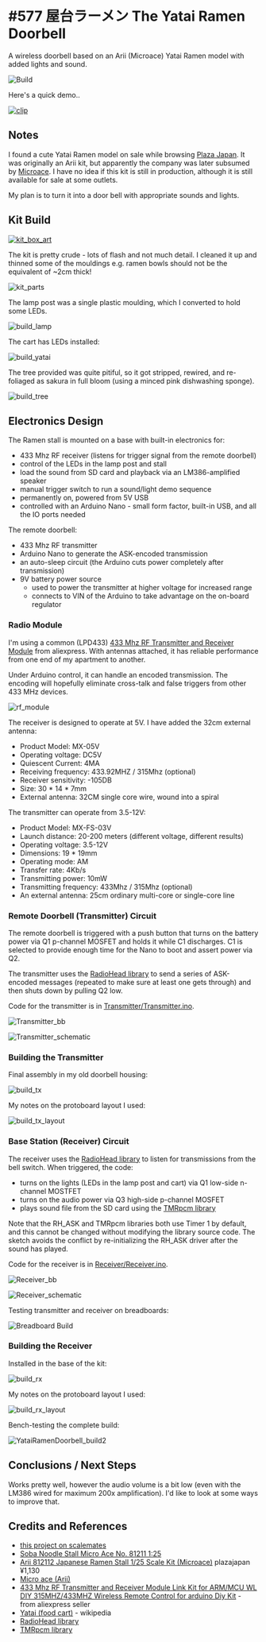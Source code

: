 # #577 屋台ラーメン The Yatai Ramen Doorbell

A wireless doorbell based on an Arii (Microace) Yatai Ramen model with added lights and sound.

![Build](./assets/YataiRamenDoorbell_build.jpg?raw=true)

Here's a quick demo..

[![clip](https://img.youtube.com/vi/kObQcingAiM/0.jpg)](https://www.youtube.com/watch?v=kObQcingAiM)

## Notes

I found a cute Yatai Ramen model on sale while browsing [Plaza Japan](https://www.plazajapan.com).
It was originally an Arii kit, but apparently the company was later subsumed by [Microace](http://www.microace-arii.co.jp/).
I have no idea if this kit is still in production, although it is still available for sale at some outlets.

My plan is to turn it into a door bell with appropriate sounds and lights.

## Kit Build

[![kit_box_art](./assets/kit_box_art.jpg?raw=true)](https://www.plazajapan.com/4968279812112/)

The kit is pretty crude - lots of flash and not much detail. I cleaned it up and thinned some of the mouldings e.g. ramen bowls should not be the equivalent of ~2cm thick!

![kit_parts](./assets/kit_parts.jpg?raw=true)

The lamp post was a single plastic moulding, which I converted to hold some LEDs.

![build_lamp](./assets/build_lamp.jpg?raw=true)

The cart has LEDs installed:

![build_yatai](./assets/build_yatai.jpg?raw=true)

The tree provided was quite pitiful, so it got stripped, rewired, and re-foliaged as sakura in full bloom (using a minced pink dishwashing sponge).

![build_tree](./assets/build_tree.jpg?raw=true)

## Electronics Design

The Ramen stall is mounted on a base with built-in electronics for:

* 433 Mhz RF receiver (listens for trigger signal from the remote doorbell)
* control of the LEDs in the lamp post and stall
* load the sound from SD card and playback via an LM386-amplified speaker
* manual trigger switch to run a sound/light demo sequence
* permanently on, powered from 5V USB
* controlled with an Arduino Nano - small form factor, built-in USB, and all the IO ports needed

The remote doorbell:

* 433 Mhz RF transmitter
* Arduino Nano to generate the ASK-encoded transmission
* an auto-sleep circuit (the Arduino cuts power completely after transmission)
* 9V battery power source
  - used to power the transmitter at higher voltage for increased range
  - connects to VIN of the Arduino to take advantage on the on-board regulator

### Radio Module

I'm using a common (LPD433)
[433 Mhz RF Transmitter and Receiver Module](https://www.aliexpress.com/item/32896035786.html)
from aliexpress. With antennas attached, it has reliable performance from one end of my apartment to another.

Under Arduino control, it can handle an encoded transmission. The encoding will hopefully eliminate cross-talk and false triggers from other 433 MHz devices.

![rf_module](./assets/rf_module.jpg?raw=true)

The receiver is designed to operate at 5V. I have added the 32cm external antenna:

* Product Model: MX-05V
* Operating voltage: DC5V
* Quiescent Current: 4MA
* Receiving frequency: 433.92MHZ / 315Mhz (optional)
* Receiver sensitivity: -105DB
* Size: 30 * 14 * 7mm
* External antenna: 32CM single core wire, wound into a spiral

The transmitter can operate from 3.5-12V:

* Product Model: MX-FS-03V
* Launch distance: 20-200 meters (different voltage, different results)
* Operating voltage: 3.5-12V
* Dimensions: 19 * 19mm
* Operating mode: AM
* Transfer rate: 4Kb/s
* Transmitting power: 10mW
* Transmitting frequency: 433Mhz / 315Mhz (optional)
* An external antenna: 25cm ordinary multi-core or single-core line

### Remote Doorbell (Transmitter) Circuit

The remote doorbell is triggered with a push button that turns on the battery power via Q1 p-channel MOSFET and holds it while C1 discharges.
C1 is selected to provide enough time for the Nano to boot and assert power via Q2.

The transmitter uses the [RadioHead library](https://github.com/tardate/RadioHead)
to send a series of ASK-encoded messages (repeated to make sure at least one gets through) and then shuts down by pulling Q2 low.

Code for the transmitter is in [Transmitter/Transmitter.ino](./Transmitter/Transmitter.ino).

![Transmitter_bb](./assets/Transmitter_bb.jpg?raw=true)

![Transmitter_schematic](./assets/Transmitter_schematic.jpg?raw=true)

### Building the Transmitter

Final assembly in my old doorbell housing:

![build_tx](./assets/build_tx.jpg?raw=true)

My notes on the protoboard layout I used:

![build_tx_layout](./assets/build_tx_layout.jpg?raw=true)

### Base Station (Receiver) Circuit

The receiver uses the [RadioHead library](https://github.com/tardate/RadioHead) to listen for transmissions from the bell switch.
When triggered, the code:

* turns on the lights (LEDs in the lamp post and cart) via Q1 low-side n-channel MOSTFET
* turns on the audio power via Q3 high-side p-channel MOSFET
* plays sound file from the SD card using the [TMRpcm library](https://github.com/TMRh20/TMRpcm)

Note that the RH_ASK and TMRpcm libraries both use Timer 1 by default, and this cannot be changed without modifying the library source code.
The sketch avoids the conflict by re-initializing the RH_ASK driver after the sound has played.

Code for the receiver is in [Receiver/Receiver.ino](./Receiver/Receiver.ino).

![Receiver_bb](./assets/Receiver_bb.jpg?raw=true)

![Receiver_schematic](./assets/Receiver_schematic.jpg?raw=true)

Testing transmitter and receiver on breadboards:

![Breadboard Build](./assets/YataiRamenDoorbell_bb_build.jpg?raw=true)

### Building the Receiver

Installed in the base of the kit:

![build_rx](./assets/build_rx.jpg?raw=true)

My notes on the protoboard layout I used:

![build_rx_layout](./assets/build_rx_layout.jpg?raw=true)

Bench-testing the complete build:

![YataiRamenDoorbell_build2](./assets/YataiRamenDoorbell_build2.jpg?raw=true)

## Conclusions / Next Steps

Works pretty well, however the audio volume is a bit low (even with the LM386 wired for maximum 200x amplification).
I'd like to look at some ways to improve that.

## Credits and References

* [this project on scalemates](https://www.scalemates.com/profiles/mate.php?id=74137&p=projects&project=157497)
* [Soba Noodle Stall Micro Ace No. 81211 1:25](https://www.scalemates.com/kits/micro-ace-81211-soba-noodle-stall--1399547)
* [Arii 812112 Japanese Ramen Stall 1/25 Scale Kit (Microace)](https://www.plazajapan.com/4968279812112/) plazajapan ¥1,130
* [Micro ace (Arii)](http://www.microace-arii.co.jp/)
* [433 Mhz RF Transmitter and Receiver Module Link Kit for ARM/MCU WL DIY 315MHZ/433MHZ Wireless Remote Control for arduino Diy Kit](https://www.aliexpress.com/item/32896035786.html) - from aliexpress seller
* [Yatai (food cart)](https://en.wikipedia.org/wiki/Yatai_(food_cart)) - wikipedia
* [RadioHead library](https://github.com/tardate/RadioHead)
* [TMRpcm library](https://github.com/TMRh20/TMRpcm)
